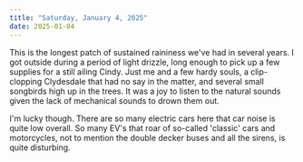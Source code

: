 ```yaml
---
title: "Saturday, January 4, 2025"
date: 2025-01-04
---
```


This is the longest patch of sustained raininess we've had in several years.  I got outside during a period of light drizzle, long enough to pick up a few supplies for a still ailing Cindy.  Just me and a few hardy souls, a clip-clopping Clydesdale that had no say in the matter, and several small songbirds high up in the trees.  It was a joy to listen to the natural sounds given the lack of mechanical sounds to drown them out.

I'm lucky though.  There are so many electric cars here that car noise is quite low overall.  So many EV's that roar of so-called 'classic' cars and motorcycles, not to mention the double decker buses and all the sirens, is quite disturbing.

